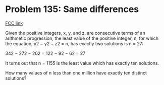 # Problem 135: Same differences

[FCC link](https://www.freecodecamp.org/learn/coding-interview-prep/project-euler/problem-135-same-differences)

Given the positive integers, x, y, and z, are consecutive terms of an arithmetic
progression, the least value of the positive integer, n, for which the equation,
x2 − y2 − z2 = n, has exactly two solutions is n = 27:

342 − 272 − 202 = 122 − 92 − 62 = 27

It turns out that n = 1155 is the least value which has exactly ten solutions.

How many values of n less than one million have exactly ten distinct solutions?
